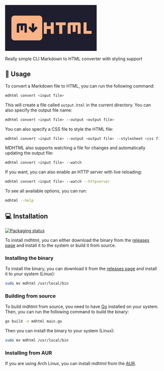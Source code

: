<img width="300" src="assets/logo.jpg">

Really simple CLI Markdown to HTML converter with styling support

## 🌟 Usage

To convert a Markdown file to HTML, you can run the following command:

```bash
mdhtml convert <input file>
```

This will create a file called `output.html` in the current directory. You can also specify the output file name:

```bash
mdhtml convert <input file> --output <output file>
```

You can also specify a CSS file to style the HTML file:

```bash
mdhtml convert <input file> --output <output file> --stylesheet <css file>
```

MDHTML also supports watching a file for changes and automatically updating the output file:

```bash
mdhtml convert <input file> --watch
```

If you want, you can also enable an HTTP server with live reloading:

```bash
mdhtml convert <input file> --watch --httpserver
```



To see all available options, you can run:

```bash
mdhtml --help
```

## 💻 Installation

[![Packaging status](https://repology.org/badge/vertical-allrepos/mdhtml.svg)](https://repology.org/project/mdhtml/versions)

To install mdhtml, you can either download the binary from the [releases page](https://codeberg.org/Tomkoid/mdhtml/releases) and install it to the system or build it from source.

### Installing the binary

To install the binary, you can download it from the [releases page](https://codeberg.org/Tomkoid/mdhtml/releases) and install it to your system (Linux):

```bash
sudo mv mdhtml /usr/local/bin
```

### Building from source

To build mdhtml from source, you need to have [Go](https://golang.org/) installed on your system. Then, you can run the following command to build the binary:

```bash
go build -o mdhtml main.go
```

Then you can install the binary to your system (Linux):

```bash
sudo mv mdhtml /usr/local/bin
```

### Installing from AUR

If you are using Arch Linux, you can install mdhtml from the [AUR](https://aur.archlinux.org/packages/mdhtml/).

